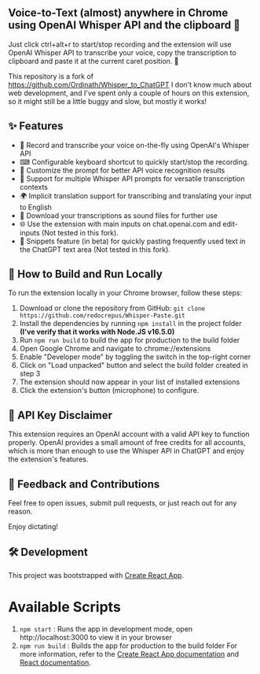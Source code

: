 ## Voice-to-Text (almost) anywhere in Chrome using OpenAI Whisper API and the clipboard 🚀

Just click ctrl+alt+r to start/stop recording and the extension will use OpenAI Whisper API to transcribe your voice, copy the transcription to clipboard and paste it at the current caret position. 🎉

This repository is a fork of https://github.com/Ordinath/Whisper_to_ChatGPT
I don't know much about web development, and I've spent only a couple of hours on this extension, so it might still be a little buggy and slow, but mostly it works!

## ✨ Features

- 🎤 Record and transcribe your voice on-the-fly using OpenAI's Whisper API
- ⌨ Configurable keyboard shortcut to quickly start/stop the recording.
- 🔧 Customize the prompt for better API voice recognition results
- 💬 Support for multiple Whisper API prompts for versatile transcription contexts
- 🌍 Implicit translation support for transcribing and translating your input to English
- 💾 Download your transcriptions as sound files for further use
- 🌐 Use the extension with main inputs on chat.openai.com and edit-inputs (Not tested in this fork).
- 📌 Snippets feature (in beta) for quickly pasting frequently used text in the ChatGPT text area (Not tested in this fork).

## 🔧 How to Build and Run Locally

To run the extension locally in your Chrome browser, follow these steps:

1. Download or clone the repository from GitHub: `git clone https://github.com/redocrepus/Whisper-Paste.git`
2. Install the dependencies by running `npm install` in the project folder **(I've verify that it works with Node.JS v16.5.0)**
3. Run `npm run build` to build the app for production to the build folder
4. Open Google Chrome and navigate to chrome://extensions
5. Enable "Developer mode" by toggling the switch in the top-right corner
6. Click on "Load unpacked" button and select the build folder created in step 3
7. The extension should now appear in your list of installed extensions
8. Click the extension's button (microphone) to configure.

## 🔑 API Key Disclaimer

This extension requires an OpenAI account with a valid API key to function properly. OpenAI provides a small amount of free credits for all accounts, which is more than enough to use the Whisper API in ChatGPT and enjoy the extension's features.

## 📣 Feedback and Contributions

Feel free to open issues, submit pull requests, or just reach out for any reason.

Enjoy dictating!

## 🛠️ Development
This project was bootstrapped with [Create React App](https://github.com/facebook/create-react-app).

# Available Scripts
1. `npm start` : Runs the app in development mode, open http://localhost:3000 to view it in your browser
2. `npm run build` : Builds the app for production to the build folder
For more information, refer to the [Create React App documentation](https://create-react-app.dev/docs/getting-started/) and [React documentation](https://facebook.github.io/create-react-app/docs/getting-started).
